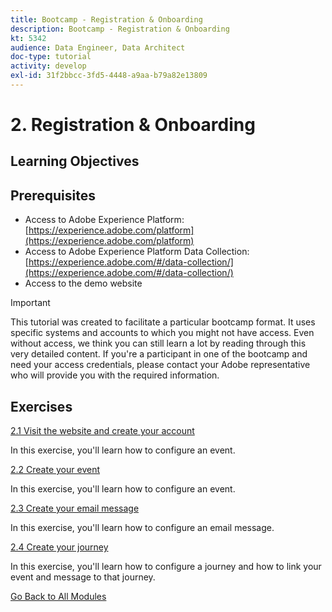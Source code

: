```yaml
---
title: Bootcamp - Registration & Onboarding
description: Bootcamp - Registration & Onboarding
kt: 5342
audience: Data Engineer, Data Architect
doc-type: tutorial
activity: develop
exl-id: 31f2bbcc-3fd5-4448-a9aa-b79a82e13809
---
```

# 2. Registration & Onboarding

## Learning Objectives

## Prerequisites

- Access to Adobe Experience Platform: [https://experience.adobe.com/platform](https://experience.adobe.com/platform)
- Access to Adobe Experience Platform Data Collection: [https://experience.adobe.com/#/data-collection/](https://experience.adobe.com/#/data-collection/)
- Access to the demo website

>[!IMPORTANT]
>
>This tutorial was created to facilitate a particular bootcamp format. It uses specific systems and accounts to which you might not have access. Even without access, we think you can still learn a lot by reading through this very detailed content. If you're a participant in one of the bootcamp and need your access credentials, please contact your Adobe representative who will provide you with the required information.

## Exercises

[2.1 Visit the website and create your account](./ex1.md)

In this exercise, you'll learn how to configure an event.

[2.2 Create your event](./ex2.md)

In this exercise, you'll learn how to configure an event.

[2.3 Create your email message](./ex3.md)

In this exercise, you'll learn how to configure an email message.

[2.4 Create your journey](./ex4.md)

In this exercise, you'll learn how to configure a journey and how to link your event and message to that journey.

[Go Back to All Modules](../../overview.md)
